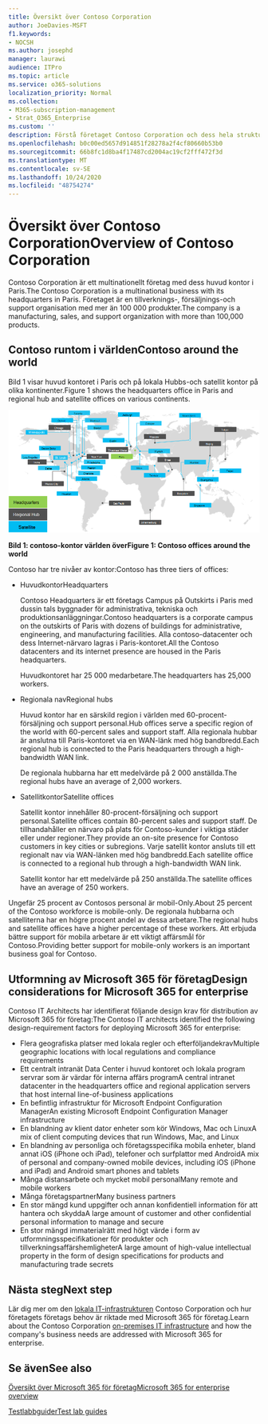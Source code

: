 ```yaml
---
title: Översikt över Contoso Corporation
author: JoeDavies-MSFT
f1.keywords:
- NOCSH
ms.author: josephd
manager: laurawi
audience: ITPro
ms.topic: article
ms.service: o365-solutions
localization_priority: Normal
ms.collection:
- M365-subscription-management
- Strat_O365_Enterprise
ms.custom: ''
description: Förstå företaget Contoso Corporation och dess hela struktur.
ms.openlocfilehash: b0c00ed5657d914851f28278a2f4cf80660b53b0
ms.sourcegitcommit: 66b8fc1d8ba4f17487cd2004ac19cf2fff472f3d
ms.translationtype: MT
ms.contentlocale: sv-SE
ms.lasthandoff: 10/24/2020
ms.locfileid: "48754274"
---
```

# <a name="overview-of-contoso-corporation"></a><span data-ttu-id="d014e-103">Översikt över Contoso Corporation</span><span class="sxs-lookup"><span data-stu-id="d014e-103">Overview of Contoso Corporation</span></span>

<span data-ttu-id="d014e-104">Contoso Corporation är ett multinationellt företag med dess huvud kontor i Paris.</span><span class="sxs-lookup"><span data-stu-id="d014e-104">The Contoso Corporation is a multinational business with its headquarters in Paris.</span></span> <span data-ttu-id="d014e-105">Företaget är en tillverknings-, försäljnings-och support organisation med mer än 100 000 produkter.</span><span class="sxs-lookup"><span data-stu-id="d014e-105">The company is a manufacturing, sales, and support organization with more than 100,000 products.</span></span>

## <a name="contoso-around-the-world"></a><span data-ttu-id="d014e-106">Contoso runtom i världen</span><span class="sxs-lookup"><span data-stu-id="d014e-106">Contoso around the world</span></span>

<span data-ttu-id="d014e-107">Bild 1 visar huvud kontoret i Paris och på lokala Hubbs-och satellit kontor på olika kontinenter.</span><span class="sxs-lookup"><span data-stu-id="d014e-107">Figure 1 shows the headquarters office in Paris and regional hub and satellite offices on various continents.</span></span>

![Contoso-kontor världen över](../media/contoso-overview/contoso-overview-fig1.png)

<span data-ttu-id="d014e-109">**Bild 1: contoso-kontor världen över**</span><span class="sxs-lookup"><span data-stu-id="d014e-109">**Figure 1: Contoso offices around the world**</span></span>
 
<span data-ttu-id="d014e-110">Contoso har tre nivåer av kontor:</span><span class="sxs-lookup"><span data-stu-id="d014e-110">Contoso has three tiers of offices:</span></span>

- <span data-ttu-id="d014e-111">Huvudkontor</span><span class="sxs-lookup"><span data-stu-id="d014e-111">Headquarters</span></span>

  <span data-ttu-id="d014e-112">Contoso Headquarters är ett företags Campus på Outskirts i Paris med dussin tals byggnader för administrativa, tekniska och produktionsanläggningar.</span><span class="sxs-lookup"><span data-stu-id="d014e-112">Contoso headquarters is a corporate campus on the outskirts of Paris with dozens of buildings for administrative, engineering, and manufacturing facilities.</span></span> <span data-ttu-id="d014e-113">Alla contoso-datacenter och dess Internet-närvaro lagras i Paris-kontoret.</span><span class="sxs-lookup"><span data-stu-id="d014e-113">All the Contoso datacenters and its internet presence are housed in the Paris headquarters.</span></span>

  <span data-ttu-id="d014e-114">Huvudkontoret har 25 000 medarbetare.</span><span class="sxs-lookup"><span data-stu-id="d014e-114">The headquarters has 25,000 workers.</span></span>

- <span data-ttu-id="d014e-115">Regionala nav</span><span class="sxs-lookup"><span data-stu-id="d014e-115">Regional hubs</span></span>

  <span data-ttu-id="d014e-116">Huvud kontor har en särskild region i världen med 60-procent-försäljning och support personal.</span><span class="sxs-lookup"><span data-stu-id="d014e-116">Hub offices serve a specific region of the world with 60-percent sales and support staff.</span></span> <span data-ttu-id="d014e-117">Alla regionala hubbar är anslutna till Paris-kontoret via en WAN-länk med hög bandbredd.</span><span class="sxs-lookup"><span data-stu-id="d014e-117">Each regional hub is connected to the Paris headquarters through a high-bandwidth WAN link.</span></span>

  <span data-ttu-id="d014e-118">De regionala hubbarna har ett medelvärde på 2 000 anställda.</span><span class="sxs-lookup"><span data-stu-id="d014e-118">The regional hubs have an average of 2,000 workers.</span></span>

- <span data-ttu-id="d014e-119">Satellitkontor</span><span class="sxs-lookup"><span data-stu-id="d014e-119">Satellite offices</span></span>

  <span data-ttu-id="d014e-120">Satellit kontor innehåller 80-procent-försäljning och support personal.</span><span class="sxs-lookup"><span data-stu-id="d014e-120">Satellite offices contain 80-percent sales and support staff.</span></span> <span data-ttu-id="d014e-121">De tillhandahåller en närvaro på plats för Contoso-kunder i viktiga städer eller under regioner.</span><span class="sxs-lookup"><span data-stu-id="d014e-121">They provide an on-site presence for Contoso customers in key cities or subregions.</span></span> <span data-ttu-id="d014e-122">Varje satellit kontor ansluts till ett regionalt nav via WAN-länken med hög bandbredd.</span><span class="sxs-lookup"><span data-stu-id="d014e-122">Each satellite office is connected to a regional hub through a high-bandwidth WAN link.</span></span>

  <span data-ttu-id="d014e-123">Satellit kontor har ett medelvärde på 250 anställda.</span><span class="sxs-lookup"><span data-stu-id="d014e-123">The satellite offices have an average of 250 workers.</span></span>

<span data-ttu-id="d014e-124">Ungefär 25 procent av Contosos personal är mobil-Only.</span><span class="sxs-lookup"><span data-stu-id="d014e-124">About 25 percent of the Contoso workforce is mobile-only.</span></span> <span data-ttu-id="d014e-125">De regionala hubbarna och satelliterna har en högre procent andel av dessa arbetare.</span><span class="sxs-lookup"><span data-stu-id="d014e-125">The regional hubs and satellite offices have a higher percentage of these workers.</span></span> <span data-ttu-id="d014e-126">Att erbjuda bättre support för mobila arbetare är ett viktigt affärsmål för Contoso.</span><span class="sxs-lookup"><span data-stu-id="d014e-126">Providing better support for mobile-only workers is an important business goal for Contoso.</span></span>

## <a name="design-considerations-for-microsoft-365-for-enterprise"></a><span data-ttu-id="d014e-127">Utformning av Microsoft 365 för företag</span><span class="sxs-lookup"><span data-stu-id="d014e-127">Design considerations for Microsoft 365 for enterprise</span></span>

<span data-ttu-id="d014e-128">Contoso IT Architects har identifierat följande design krav för distribution av Microsoft 365 för företag:</span><span class="sxs-lookup"><span data-stu-id="d014e-128">The Contoso IT architects identified the following design-requirement factors for deploying Microsoft 365 for enterprise:</span></span>

- <span data-ttu-id="d014e-129">Flera geografiska platser med lokala regler och efterföljandekrav</span><span class="sxs-lookup"><span data-stu-id="d014e-129">Multiple geographic locations with local regulations and compliance requirements</span></span>
- <span data-ttu-id="d014e-130">Ett centralt intranät Data Center i huvud kontoret och lokala program servrar som är värdar för interna affärs program</span><span class="sxs-lookup"><span data-stu-id="d014e-130">A central intranet datacenter in the headquarters office and regional application servers that host internal line-of-business applications</span></span>
- <span data-ttu-id="d014e-131">En befintlig infrastruktur för Microsoft Endpoint Configuration Manager</span><span class="sxs-lookup"><span data-stu-id="d014e-131">An existing Microsoft Endpoint Configuration Manager infrastructure</span></span>
- <span data-ttu-id="d014e-132">En blandning av klient dator enheter som kör Windows, Mac och Linux</span><span class="sxs-lookup"><span data-stu-id="d014e-132">A mix of client computing devices that run Windows, Mac, and Linux</span></span>
- <span data-ttu-id="d014e-133">En blandning av personliga och företagsspecifika mobila enheter, bland annat iOS (iPhone och iPad), telefoner och surfplattor med Android</span><span class="sxs-lookup"><span data-stu-id="d014e-133">A mix of personal and company-owned mobile devices, including iOS (iPhone and iPad) and Android smart phones and tablets</span></span>
- <span data-ttu-id="d014e-134">Många distansarbete och mycket mobil personal</span><span class="sxs-lookup"><span data-stu-id="d014e-134">Many remote and mobile workers</span></span>
- <span data-ttu-id="d014e-135">Många företagspartner</span><span class="sxs-lookup"><span data-stu-id="d014e-135">Many business partners</span></span>
- <span data-ttu-id="d014e-136">En stor mängd kund uppgifter och annan konfidentiell information för att hantera och skydda</span><span class="sxs-lookup"><span data-stu-id="d014e-136">A large amount of customer and other confidential personal information to manage and secure</span></span>
- <span data-ttu-id="d014e-137">En stor mängd immaterialrätt med högt värde i form av utformningsspecifikationer för produkter och tillverkningsaffärshemligheter</span><span class="sxs-lookup"><span data-stu-id="d014e-137">A large amount of high-value intellectual property in the form of design specifications for products and manufacturing trade secrets</span></span>

## <a name="next-step"></a><span data-ttu-id="d014e-138">Nästa steg</span><span class="sxs-lookup"><span data-stu-id="d014e-138">Next step</span></span>

<span data-ttu-id="d014e-139">Lär dig mer om den [lokala IT-infrastrukturen](contoso-infra-needs.md) Contoso Corporation och hur företagets företags behov är riktade med Microsoft 365 för företag.</span><span class="sxs-lookup"><span data-stu-id="d014e-139">Learn about the Contoso Corporation [on-premises IT infrastructure](contoso-infra-needs.md) and how the company's business needs are addressed with Microsoft 365 for enterprise.</span></span>

## <a name="see-also"></a><span data-ttu-id="d014e-140">Se även</span><span class="sxs-lookup"><span data-stu-id="d014e-140">See also</span></span>

[<span data-ttu-id="d014e-141">Översikt över Microsoft 365 för företag</span><span class="sxs-lookup"><span data-stu-id="d014e-141">Microsoft 365 for enterprise overview</span></span>](microsoft-365-overview.md)

[<span data-ttu-id="d014e-142">Testlabbguider</span><span class="sxs-lookup"><span data-stu-id="d014e-142">Test lab guides</span></span>](m365-enterprise-test-lab-guides.md)
